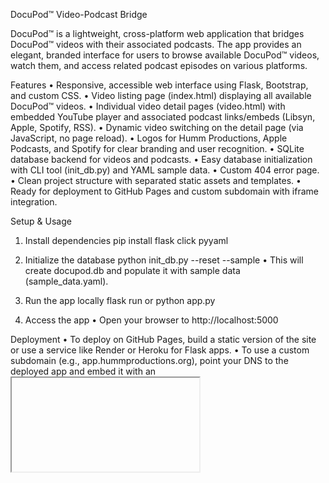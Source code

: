 DocuPod™ Video-Podcast Bridge

DocuPod™ is a lightweight, cross-platform web application that bridges DocuPod™ videos with their associated podcasts. The app provides an elegant, branded interface for users to browse available DocuPod™ videos, watch them, and access related podcast episodes on various platforms.

Features
  •	Responsive, accessible web interface using Flask, Bootstrap, and custom CSS.
  •	Video listing page (index.html) displaying all available DocuPod™ videos.
  •	Individual video detail pages (video.html) with embedded YouTube player and associated podcast links/embeds (Libsyn, Apple, Spotify, RSS).
  •	Dynamic video switching on the detail page (via JavaScript, no page reload).
  •	Logos for Humm Productions, Apple Podcasts, and Spotify for clear branding and user recognition.
  •	SQLite database backend for videos and podcasts.
  •	Easy database initialization with CLI tool (init_db.py) and YAML sample data.
  •	Custom 404 error page.
  •	Clean project structure with separated static assets and templates.
  •	Ready for deployment to GitHub Pages and custom subdomain with iframe integration.

Setup & Usage
1. Install dependencies
    pip install flask click pyyaml

2. Initialize the database
    python init_db.py --reset --sample
    •	This will create docupod.db and populate it with sample data (sample_data.yaml).
3. Run the app locally
    flask run
    or
    python app.py

4. Access the app
    •	Open your browser to http://localhost:5000

Deployment
  •	To deploy on GitHub Pages, build a static version of the site or use a service like Render or Heroku for Flask apps.
  •	To use a custom subdomain (e.g., app.hummproductions.org), point your DNS to the deployed app and embed it with an <iframe> on your main site.
  •	All static assets (images, CSS) are in the static/ directory for easy serving.

Project Structure
/project-root
  /static
    /images
      humm_logo.png
      humm_icon.png
      apple_podcast.png
      spotify.png
    /css
      styles.css
  /templates
    index.html
    video.html
    404.html
  app.py
  database.py (optional, if separated)
  init_db.py
  schema.sql
  sample_data.yaml
  README.md
  DESIGN.md


Known Issues / To-Do
•	Add more sample data for broader testing.
•	Finalize deployment and update documentation with public URLs.
•	Optional: Add user authentication or search/filter features.

Demo Video
[Insert YouTube link here after recording screencast]
